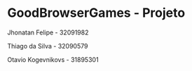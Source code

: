 # GoodBrowserGames - Projeto

Jhonatan Felipe - 32091982

Thiago da Silva - 32090579

Otavio Kogevnikovs - 31895301

